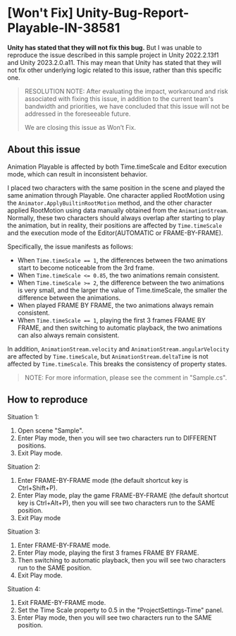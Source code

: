# [Won't Fix] Unity-Bug-Report-Playable-IN-38581

**Unity has stated that they will not fix this bug.**
But I was unable to reproduce the issue described in this sample project in Unity 2022.2.13f1 and Unity 2023.2.0.a11. 
This may mean that Unity has stated that they will not fix other underlying logic related to this issue, rather than this specific one.

> RESOLUTION NOTE:
> After evaluating the impact, workaround and risk associated with fixing this issue, in addition to the current team's bandwidth and priorities, we have concluded that this issue will not be addressed in the foreseeable future.
> 
> We are closing this issue as Won’t Fix.

## About this issue

Animation Playable is affected by both Time.timeScale and Editor execution mode, which can result in inconsistent behavior.

I placed two characters with the same position in the scene and played the same animation through Playable.
One character applied RootMotion using the `Animator.ApplyBuiltinRootMotion` method, and the other character applied RootMotion using data manually obtained from the `AnimationStream`.
Normally, these two characters should always overlap after starting to play the animation, but in reality, their positions are affected by `Time.timeScale` and the execution mode of the Editor(AUTOMATIC or FRAME-BY-FRAME).

Specifically, the issue manifests as follows:
- When `Time.timeScale == 1`, the differences between the two animations start to become noticeable from the 3rd frame.
- When `Time.timeScale <= 0.85`, the two animations remain consistent.
- When `Time.timeScale >= 2`, the difference between the two animations is very small, and the larger the value of Time.timeScale, the smaller the difference between the animations.
- When played FRAME BY FRAME, the two animations always remain consistent.
- When `Time.timeScale == 1`, playing the first 3 frames FRAME BY FRAME, and then switching to automatic playback, the two animations can also always remain consistent.

In addition, `AnimationStream.velocity` and `AnimationStream.angularVelocity` are affected by `Time.timeScale`,
but `AnimationStream.deltaTime` is not affected by `Time.timeScale`. This breaks the consistency of property states.

> NOTE: For more information, please see the comment in "Sample.cs".

## How to reproduce

Situation 1:

1. Open scene "Sample".
2. Enter Play mode, then you will see two characters run to DIFFERENT positions.
3. Exit Play mode.

Situation 2:

1. Enter FRAME-BY-FRAME mode (the default shortcut key is Ctrl+Shift+P).
2. Enter Play mode, play the game FRAME-BY-FRAME (the default shortcut key is Ctrl+Alt+P), then you will see two characters run to the SAME position.
3. Exit Play mode

Situation 3:

1. Enter FRAME-BY-FRAME mode.
2. Enter Play mode, playing the first 3 frames FRAME BY FRAME.
3. Then switching to automatic playback, then you will see two characters run to the SAME position.
4. Exit Play mode.

Situation 4:

1. Exit FRAME-BY-FRAME mode.
2. Set the Time Scale property to 0.5 in the "ProjectSettings-Time" panel.
3. Enter Play mode, then you will see two characters run to the SAME position.
